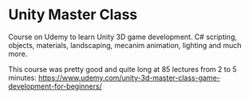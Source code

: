Unity Master Class
==================

Course on Udemy to learn Unity 3D game development. C# scripting, objects, materials, landscaping, mecanim animation, lighting and much more.

This course was pretty good and quite long at 85 lectures from 2 to 5 minutes: https://www.udemy.com/unity-3d-master-class-game-development-for-beginners/


